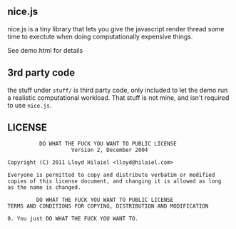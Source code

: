 ## nice.js

nice.js is a tiny library that lets you give the javascript render thread
some time to exectute when doing computationally expensive things.

See demo.html for details

## 3rd party code

the stuff under `stuff/` is third party code, only included to let the
demo run a realistic computational workload.  That stuff is not mine,
and isn't required to use `nice.js`.

## LICENSE 

              DO WHAT THE FUCK YOU WANT TO PUBLIC LICENSE
                        Version 2, December 2004
    
    Copyright (C) 2011 Lloyd Hilaiel <lloyd@hilaiel.com>
    
    Everyone is permitted to copy and distribute verbatim or modified
    copies of this license document, and changing it is allowed as long
    as the name is changed.
    
             DO WHAT THE FUCK YOU WANT TO PUBLIC LICENSE
    TERMS AND CONDITIONS FOR COPYING, DISTRIBUTION AND MODIFICATION
    
    0. You just DO WHAT THE FUCK YOU WANT TO.

